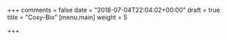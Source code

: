 +++
comments = false
date = "2018-07-04T22:04:02+00:00"
draft = true
title = "Cosy-Bio"
[menu.main]
weight = 5

+++
